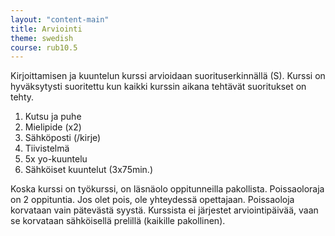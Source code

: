 ```yaml
---
layout: "content-main"
title: Arviointi
theme: swedish
course: rub10.5
---
```


Kirjoittamisen ja kuuntelun kurssi arvioidaan suorituserkinnällä (S). Kurssi on hyväksytysti suoritettu kun kaikki kurssin aikana tehtävät suoritukset on tehty.

1. Kutsu ja puhe
2. Mielipide (x2)
3. Sähköposti (/kirje)
4. Tiivistelmä
5. 5x yo-kuuntelu
4. Sähköiset kuuntelut (3x75min.)

Koska kurssi on työkurssi, on läsnäolo oppitunneilla pakollista. Poissaoloraja on 2 oppituntia. Jos olet pois, ole yhteydessä opettajaan. Poissaoloja korvataan vain pätevästä syystä. Kurssista ei järjestet arviointipäivää, vaan se korvataan sähköisellä prelillä (kaikille pakollinen).
